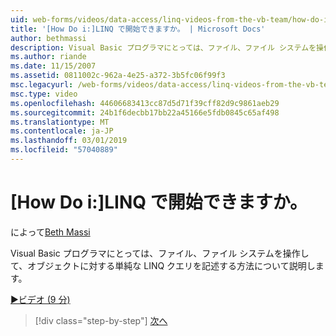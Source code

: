 ```yaml
---
uid: web-forms/videos/data-access/linq-videos-from-the-vb-team/how-do-i-get-started-with-linq
title: '[How Do i:]LINQ で開始できますか。 | Microsoft Docs'
author: bethmassi
description: Visual Basic プログラマにとっては、ファイル、ファイル システムを操作して、オブジェクトに対する単純な LINQ クエリを記述する方法について説明します。
ms.author: riande
ms.date: 11/15/2007
ms.assetid: 0811002c-962a-4e25-a372-3b5fc06f99f3
msc.legacyurl: /web-forms/videos/data-access/linq-videos-from-the-vb-team/how-do-i-get-started-with-linq
msc.type: video
ms.openlocfilehash: 44606683413cc87d5d71f39cff82d9c9861aeb29
ms.sourcegitcommit: 24b1f6decbb17bb22a45166e5fdb0845c65af498
ms.translationtype: MT
ms.contentlocale: ja-JP
ms.lasthandoff: 03/01/2019
ms.locfileid: "57040889"
---
```

<a name="how-do-i-get-started-with-linq"></a>[How Do i:]LINQ で開始できますか。
====================
によって[Beth Massi](https://github.com/bethmassi)

Visual Basic プログラマにとっては、ファイル、ファイル システムを操作して、オブジェクトに対する単純な LINQ クエリを記述する方法について説明します。

[&#9654;ビデオ (9 分)](https://channel9.msdn.com/Blogs/ASP-NET-Site-Videos/how-do-i-get-started-with-linq)

> [!div class="step-by-step"]
> [次へ](how-do-i-perform-group-and-aggregate-queries.md)
